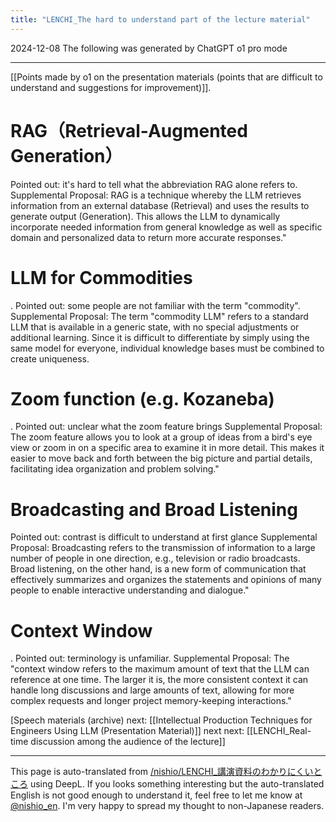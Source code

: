 ```yaml
---
title: "LENCHI_The hard to understand part of the lecture material"
---
```


2024-12-08 The following was generated by ChatGPT o1 pro mode

---
[[Points made by o1 on the presentation materials (points that are difficult to understand and suggestions for improvement)]].

# RAG（Retrieval-Augmented Generation）
Pointed out: it's hard to tell what the abbreviation RAG alone refers to.
Supplemental Proposal:
RAG is a technique whereby the LLM retrieves information from an external database (Retrieval) and uses the results to generate output (Generation). This allows the LLM to dynamically incorporate needed information from general knowledge as well as specific domain and personalized data to return more accurate responses."

# LLM for Commodities
.
Pointed out: some people are not familiar with the term "commodity".
Supplemental Proposal:
The term "commodity LLM" refers to a standard LLM that is available in a generic state, with no special adjustments or additional learning. Since it is difficult to differentiate by simply using the same model for everyone, individual knowledge bases must be combined to create uniqueness.

# Zoom function (e.g. Kozaneba)
.
Pointed out: unclear what the zoom feature brings
Supplemental Proposal:
The zoom feature allows you to look at a group of ideas from a bird's eye view or zoom in on a specific area to examine it in more detail. This makes it easier to move back and forth between the big picture and partial details, facilitating idea organization and problem solving."

# Broadcasting and Broad Listening
Pointed out: contrast is difficult to understand at first glance
Supplemental Proposal:
Broadcasting refers to the transmission of information to a large number of people in one direction, e.g., television or radio broadcasts. Broad listening, on the other hand, is a new form of communication that effectively summarizes and organizes the statements and opinions of many people to enable interactive understanding and dialogue."

# Context Window
.
Pointed out: terminology is unfamiliar.
Supplemental Proposal:
The "context window refers to the maximum amount of text that the LLM can reference at one time. The larger it is, the more consistent context it can handle long discussions and large amounts of text, allowing for more complex requests and longer project memory-keeping interactions."

[Speech materials (archive)
next:  [[Intellectual Production Techniques for Engineers Using LLM (Presentation Material)]]
next next:  [[LENCHI_Real-time discussion among the audience of the lecture]]

---
This page is auto-translated from [/nishio/LENCHI_講演資料のわかりにくいところ](https://scrapbox.io/nishio/LENCHI_講演資料のわかりにくいところ) using DeepL. If you looks something interesting but the auto-translated English is not good enough to understand it, feel free to let me know at [@nishio_en](https://twitter.com/nishio_en). I'm very happy to spread my thought to non-Japanese readers.